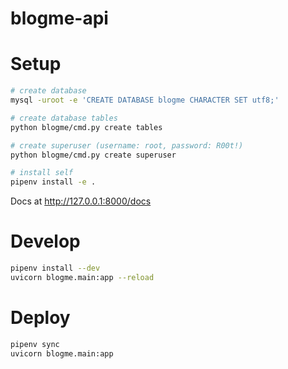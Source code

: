 # blogme-api


# Setup

```sh
# create database
mysql -uroot -e 'CREATE DATABASE blogme CHARACTER SET utf8;'

# create database tables
python blogme/cmd.py create tables

# create superuser (username: root, password: R00t!)
python blogme/cmd.py create superuser

# install self
pipenv install -e .
```

Docs at http://127.0.0.1:8000/docs


# Develop

```sh
pipenv install --dev
uvicorn blogme.main:app --reload
```

# Deploy

```sh
pipenv sync
uvicorn blogme.main:app
```
